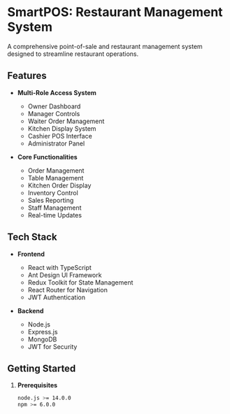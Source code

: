 # SmartPOS: Restaurant Management System

A comprehensive point-of-sale and restaurant management system designed to streamline restaurant operations.

## Features

- **Multi-Role Access System**
  - Owner Dashboard
  - Manager Controls
  - Waiter Order Management
  - Kitchen Display System
  - Cashier POS Interface
  - Administrator Panel

- **Core Functionalities**
  - Order Management
  - Table Management
  - Kitchen Order Display
  - Inventory Control
  - Sales Reporting
  - Staff Management
  - Real-time Updates

## Tech Stack

- **Frontend**
  - React with TypeScript
  - Ant Design UI Framework
  - Redux Toolkit for State Management
  - React Router for Navigation
  - JWT Authentication

- **Backend**
  - Node.js
  - Express.js
  - MongoDB
  - JWT for Security

## Getting Started

1. **Prerequisites**
   ```bash
   node.js >= 14.0.0
   npm >= 6.0.0
   ```
